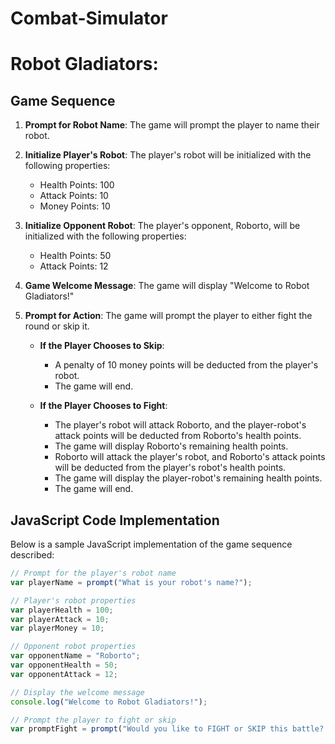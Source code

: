 # Combat-Simulator

# Robot Gladiators: 

## Game Sequence

1. **Prompt for Robot Name**: The game will prompt the player to name their robot.

2. **Initialize Player's Robot**: The player's robot will be initialized with the following properties:
   - Health Points: 100
   - Attack Points: 10
   - Money Points: 10

3. **Initialize Opponent Robot**: The player's opponent, Roborto, will be initialized with the following properties:
   - Health Points: 50
   - Attack Points: 12

4. **Game Welcome Message**: The game will display "Welcome to Robot Gladiators!"

5. **Prompt for Action**: The game will prompt the player to either fight the round or skip it.

   - **If the Player Chooses to Skip**:
     - A penalty of 10 money points will be deducted from the player's robot.
     - The game will end.

   - **If the Player Chooses to Fight**:
     - The player's robot will attack Roborto, and the player-robot's attack points will be deducted from Roborto's health points.
     - The game will display Roborto's remaining health points.
     - Roborto will attack the player's robot, and Roborto's attack points will be deducted from the player's robot's health points.
     - The game will display the player-robot's remaining health points.
     - The game will end.

## JavaScript Code Implementation

Below is a sample JavaScript implementation of the game sequence described:

```javascript
// Prompt for the player's robot name
var playerName = prompt("What is your robot's name?");

// Player's robot properties
var playerHealth = 100;
var playerAttack = 10;
var playerMoney = 10;

// Opponent robot properties
var opponentName = "Roborto";
var opponentHealth = 50;
var opponentAttack = 12;

// Display the welcome message
console.log("Welcome to Robot Gladiators!");

// Prompt the player to fight or skip
var promptFight = prompt("Would you like to FIGHT or SKIP this battle? Enter 'FIGHT' or '​⬤
